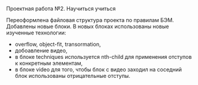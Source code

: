 Проектная работа №2. Научиться учиться

Переоформлена файловая структура проекта по правилам БЭМ.
Добавлены новые блоки.
В новых блоках использованы новые изученные технологии:
 - overflow, object-fit, transormation,
 - добоавление видео,
 - в блоке techniques используется nth-child для применения отступов к конкретным элементам, 
 - в блоке video для того, чтобы блок с видео заходил на соседний блок использованы отрицательные отступы.